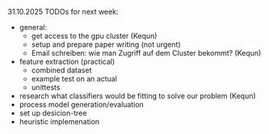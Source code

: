 31.10.2025
TODOs for next week:
  - general: 
      - get access to the gpu cluster (Kequn)
      - setup and prepare paper writing (not urgent)
      - Email schreiben: wie man Zugriff auf dem Cluster bekommt? (Kequn)
  - feature extraction (practical) 
    - combined dataset
    - example test on an actual
    - unittests
  - research what classifiers would be fitting to solve our problem (Kequn)
  - process model generation/evaluation 
  - set up desicion-tree 
  - heuristic implemenation
